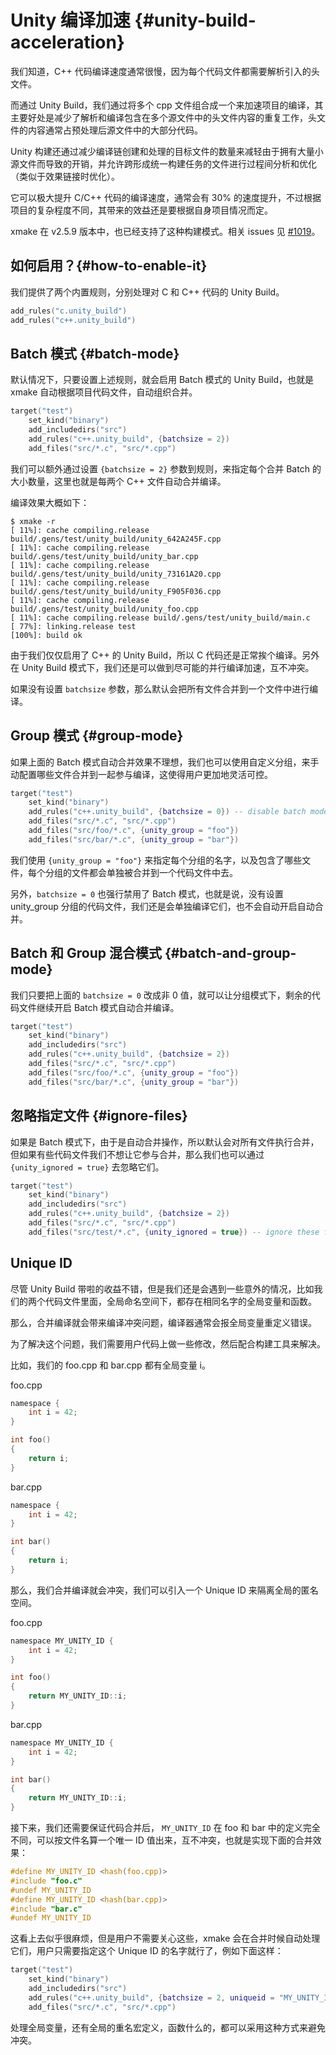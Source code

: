 # Unity 编译加速 {#unity-build-acceleration}

我们知道，C++ 代码编译速度通常很慢，因为每个代码文件都需要解析引入的头文件。

而通过 Unity Build，我们通过将多个 cpp 文件组合成一个来加速项目的编译，其主要好处是减少了解析和编译包含在多个源文件中的头文件内容的重复工作，头文件的内容通常占预处理后源文件中的大部分代码。

Unity 构建还通过减少编译链创建和处理的目标文件的数量来减轻由于拥有大量小源文件而导致的开销，并允许跨形成统一构建任务的文件进行过程间分析和优化（类似于效果链接时优化）。

它可以极大提升 C/C++ 代码的编译速度，通常会有 30% 的速度提升，不过根据项目的复杂程度不同，其带来的效益还是要根据自身项目情况而定。

xmake 在 v2.5.9 版本中，也已经支持了这种构建模式。相关 issues 见 [#1019](https://github.com/xmake-io/xmake/issues/1019)。

## 如何启用？{#how-to-enable-it}

我们提供了两个内置规则，分别处理对 C 和 C++ 代码的 Unity Build。

```lua
add_rules("c.unity_build")
add_rules("c++.unity_build")
```

## Batch 模式 {#batch-mode}

默认情况下，只要设置上述规则，就会启用 Batch 模式的 Unity Build，也就是 xmake 自动根据项目代码文件，自动组织合并。

```lua
target("test")
    set_kind("binary")
    add_includedirs("src")
    add_rules("c++.unity_build", {batchsize = 2})
    add_files("src/*.c", "src/*.cpp")
```

我们可以额外通过设置 `{batchsize = 2}` 参数到规则，来指定每个合并 Batch 的大小数量，这里也就是每两个 C++ 文件自动合并编译。

编译效果大概如下：

```console
$ xmake -r
[ 11%]: cache compiling.release build/.gens/test/unity_build/unity_642A245F.cpp
[ 11%]: cache compiling.release build/.gens/test/unity_build/unity_bar.cpp
[ 11%]: cache compiling.release build/.gens/test/unity_build/unity_73161A20.cpp
[ 11%]: cache compiling.release build/.gens/test/unity_build/unity_F905F036.cpp
[ 11%]: cache compiling.release build/.gens/test/unity_build/unity_foo.cpp
[ 11%]: cache compiling.release build/.gens/test/unity_build/main.c
[ 77%]: linking.release test
[100%]: build ok
```

由于我们仅仅启用了 C++ 的 Unity Build，所以 C 代码还是正常挨个编译。另外在 Unity Build 模式下，我们还是可以做到尽可能的并行编译加速，互不冲突。

如果没有设置 `batchsize` 参数，那么默认会把所有文件合并到一个文件中进行编译。

## Group 模式 {#group-mode}

如果上面的 Batch 模式自动合并效果不理想，我们也可以使用自定义分组，来手动配置哪些文件合并到一起参与编译，这使得用户更加地灵活可控。

```lua
target("test")
    set_kind("binary")
    add_rules("c++.unity_build", {batchsize = 0}) -- disable batch mode
    add_files("src/*.c", "src/*.cpp")
    add_files("src/foo/*.c", {unity_group = "foo"})
    add_files("src/bar/*.c", {unity_group = "bar"})
```

我们使用 `{unity_group = "foo"}` 来指定每个分组的名字，以及包含了哪些文件，每个分组的文件都会单独被合并到一个代码文件中去。

另外，`batchsize = 0` 也强行禁用了 Batch 模式，也就是说，没有设置 unity_group 分组的代码文件，我们还是会单独编译它们，也不会自动开启自动合并。

## Batch 和 Group 混合模式 {#batch-and-group-mode}

我们只要把上面的 `batchsize = 0` 改成非 0 值，就可以让分组模式下，剩余的代码文件继续开启 Batch 模式自动合并编译。

```lua
target("test")
    set_kind("binary")
    add_includedirs("src")
    add_rules("c++.unity_build", {batchsize = 2})
    add_files("src/*.c", "src/*.cpp")
    add_files("src/foo/*.c", {unity_group = "foo"})
    add_files("src/bar/*.c", {unity_group = "bar"})
```

## 忽略指定文件 {#ignore-files}

如果是 Batch 模式下，由于是自动合并操作，所以默认会对所有文件执行合并，但如果有些代码文件我们不想让它参与合并，那么我们也可以通过 `{unity_ignored = true}` 去忽略它们。

```lua
target("test")
    set_kind("binary")
    add_includedirs("src")
    add_rules("c++.unity_build", {batchsize = 2})
    add_files("src/*.c", "src/*.cpp")
    add_files("src/test/*.c", {unity_ignored = true}) -- ignore these files
```

## Unique ID

尽管 Unity Build 带啦的收益不错，但是我们还是会遇到一些意外的情况，比如我们的两个代码文件里面，全局命名空间下，都存在相同名字的全局变量和函数。

那么，合并编译就会带来编译冲突问题，编译器通常会报全局变量重定义错误。

为了解决这个问题，我们需要用户代码上做一些修改，然后配合构建工具来解决。

比如，我们的 foo.cpp 和 bar.cpp 都有全局变量 i。

foo.cpp

```c
namespace {
    int i = 42;
}

int foo()
{
    return i;
}
```

bar.cpp

```c
namespace {
    int i = 42;
}

int bar()
{
    return i;
}
```

那么，我们合并编译就会冲突，我们可以引入一个 Unique ID 来隔离全局的匿名空间。


foo.cpp

```c
namespace MY_UNITY_ID {
    int i = 42;
}

int foo()
{
    return MY_UNITY_ID::i;
}
```

bar.cpp

```c
namespace MY_UNITY_ID {
    int i = 42;
}

int bar()
{
    return MY_UNITY_ID::i;
}
```

接下来，我们还需要保证代码合并后， `MY_UNITY_ID` 在 foo 和 bar 中的定义完全不同，可以按文件名算一个唯一 ID 值出来，互不冲突，也就是实现下面的合并效果：

```c
#define MY_UNITY_ID <hash(foo.cpp)>
#include "foo.c"
#undef MY_UNITY_ID
#define MY_UNITY_ID <hash(bar.cpp)>
#include "bar.c"
#undef MY_UNITY_ID
```

这看上去似乎很麻烦，但是用户不需要关心这些，xmake 会在合并时候自动处理它们，用户只需要指定这个 Unique ID 的名字就行了，例如下面这样：


```lua
target("test")
    set_kind("binary")
    add_includedirs("src")
    add_rules("c++.unity_build", {batchsize = 2, uniqueid = "MY_UNITY_ID"})
    add_files("src/*.c", "src/*.cpp")
```

处理全局变量，还有全局的重名宏定义，函数什么的，都可以采用这种方式来避免冲突。
